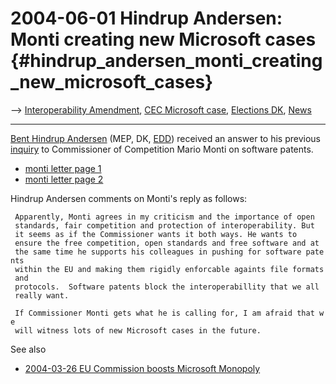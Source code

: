 # 2004-06-01 Hindrup Andersen: Monti creating new Microsoft cases {#hindrup_andersen_monti_creating_new_microsoft_cases}

\--\> [ Interoperability Amendment](EubsaItopEn "wikilink"), [ CEC
Microsoft case](Cecms040326En "wikilink"), [ Elections
DK](ElectDkPart0405En "wikilink"), [ News](SwpatcninoEn "wikilink")

------------------------------------------------------------------------

[ Bent Hindrup Andersen](BentHindrupAndersenEn "wikilink") (MEP, DK, [
EDD](EDDEn "wikilink")) received an answer to his previous
[inquiry](http://www.hindrup.dk/199.0.html "wikilink") to Commissioner
of Competition Mario Monti on software patents.

-   [monti letter page
    1](http://www.hindrup.dk/fileadmin/user_upload/etc/monti-side1.jpg "wikilink")
-   [monti letter page
    2](http://www.hindrup.dk/fileadmin/user_upload/etc/montiside-2.jpg "wikilink")

Hindrup Andersen comments on Monti\'s reply as follows:

` Apparently, Monti agrees in my criticism and the importance of open`\
` standards, fair competition and protection of interoperability. But`\
` it seems as if the Commissioner wants it both ways. He wants to`\
` ensure the free competition, open standards and free software and at`\
` the same time he supports his colleagues in pushing for software patents`\
` within the EU and making them rigidly enforcable againts file formats and`\
` protocols.  Software patents block the interoperabillity that we all`\
` really want.`

` If Commissioner Monti gets what he is calling for, I am afraid that we `\
` will witness lots of new Microsoft cases in the future.`

See also

-   [2004-03-26 EU Commission boosts Microsoft
    Monopoly](http://swpat.ffii.org/log/04/cecms0326/ "wikilink")
